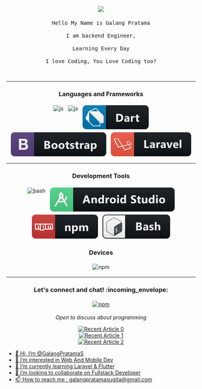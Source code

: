 <p align="center">
  <img src="https://media.giphy.com/media/MeJgB3yMMwIaHmKD4z/giphy.gif" width="30%">
  <br><br>
  <samp>
    Hello My Name is Galang Pratama
    <br><br>
   I am backend Engineer, 
    <br><br>
   Learning Every Day
    <br><br>
    I love Coding, You Love Coding too?
  </samp>
</p>

<br>

---

<h3 align="center">Languages and Frameworks</h3>

<p align="center">

<!--   For more icons please follow  https://github.com/MikeCodesDotNET/ColoredBadges -->

  <img src="https://github.com/Quadrified/Quadrified/blob/master/assets/svg/dev/languages/js.svg" alt="js" style="vertical-align:top; margin:4px">
  <img src="https://github.com/Quadrified/Quadrified/blob/master/assets/svg/dev/languages/php.svg" alt="js" style="vertical-align:top; margin:4px">
  <img src="https://github.com/MikeCodesDotNET/ColoredBadges/blob/master/svg/dev/languages/dart.svg" alt="dart" style="vertical-align:top; margin:4px">
  <img src="https://github.com/MikeCodesDotNET/ColoredBadges/blob/master/svg/dev/frameworks/bootstrap.svg" alt="react" style="vertical-align:top; margin:4px">
  <img src="https://github.com/MikeCodesDotNET/ColoredBadges/blob/master/svg/dev/frameworks/laravel.svg" alt="react" style="vertical-align:top; margin:4px">
  

  
---

<h3 align="center">Development Tools</h3>


<p align="center">

  <!-- For more icons please follow  https://github.com/MikeCodesDotNET/ColoredBadges -->


  <img src="https://github.com/Quadrified/Quadrified/blob/master/assets/svg/dev/tools/visualstudio_code.svg" alt="bash" style="vertical-align:top; margin:4px">
  <img src="https://github.com/MikeCodesDotNET/ColoredBadges/blob/master/svg/dev/tools/android_studio.svg" alt="bash" style="vertical-align:top; margin:4px">
   <img src="https://github.com/MikeCodesDotNET/ColoredBadges/blob/master/svg/dev/services/npm.svg" alt="bash" style="vertical-align:top; margin:4px">
   <img src="https://github.com/MikeCodesDotNET/ColoredBadges/blob/master/svg/dev/tools/bash.svg" alt="bash" style="vertical-align:top; margin:4px">
  
  
<h3 align="center">Devices</h3>

<p align="center">

  <!-- For more icons please follow  https://github.com/MikeCodesDotNET/ColoredBadges -->

  <img src="https://github.com/Quadrified/Quadrified/blob/master/assets/svg/devices/pc.svg" alt="npm" style="vertical-align:top; margin:4px">

---

</details>

<h3 align="center">Let's connect and chat! :incoming_envelope:</h3>

<p align="center">
  <a href="https://www.linkedin.com/in/galang-pratama-33b5b6142/">
    <img src="https://github.com/Quadrified/Quadrified/blob/master/assets/svg/social/linkedin.svg" alt="npm" style="vertical-align:top; margin:4px">
  </a>
</p>

<p align="center">
  <i> Open to discuss about programming </i>
</p>

<div align="center">
  <a target="_blank" href="https://github-readme-medium-recent-article.vercel.app/medium/@ariadiahmad/0"><img src="https://github-readme-medium-recent-article.vercel.app/medium/@ariadiahmad/0" alt="Recent Article 0"> 
</div>
  
 <div align="center">
  <a target="_blank" href="https://github-readme-medium-recent-article.vercel.app/medium/@galangpratamasugita/1"><img src="https://github-readme-medium-recent-article.vercel.app/medium/@galangpratamasugita/1" alt="Recent Article 1"> 
</div>
   
 <div align="center">
  <a target="_blank" href="https://github-readme-medium-recent-article.vercel.app/medium/@galangpratamasugita/2"><img src="https://github-readme-medium-recent-article.vercel.app/medium/@galangpratamasugita/2" alt="Recent Article 2"> 
</div>



- 👋 Hi, I’m @GalangPratamaS
- 👀 I’m interested in Web And Mobile Dev
- 🌱 I’m currently learning Laravel & Flutter
- 💞️ I’m looking to collaborate on Fullstack Developer
- 📫 How to reach me : galangpratamasugita@gmail.com

<!---
GalangPratamaS/GalangPratamaS is a ✨ special ✨ repository because its `README.md` (this file) appears on your GitHub profile.
You can click the Preview link to take a look at your changes.
--->
